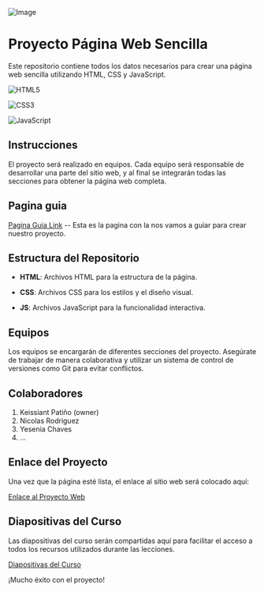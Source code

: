![Image](https://img.freepik.com/vector-premium/desarrollo-web-banner-elemento-esquema_90099-289.jpg)

# Proyecto Página Web Sencilla

Este repositorio contiene todos los datos necesarios para crear una página web sencilla utilizando HTML, CSS y JavaScript.

![HTML5](https://img.shields.io/badge/HTML5-E34F26?style=for-the-badge&logo=html5&logoColor=white)

![CSS3](https://img.shields.io/badge/CSS3-1572B6?style=for-the-badge&logo=css3&logoColor=white)

![JavaScript](https://img.shields.io/badge/JavaScript-F7DF1E?style=for-the-badge&logo=javascript&logoColor=black)

## Instrucciones

El proyecto será realizado en equipos. Cada equipo será responsable de desarrollar una parte del sitio web, y al final se integrarán todas las secciones para obtener la página web completa.

## Pagina guia

[Pagina Guia Link](https://keissiant2.netlify.app/) -- Esta es la pagina con la nos vamos a guiar para crear nuestro proyecto.

## Estructura del Repositorio

- **HTML**: Archivos HTML para la estructura de la página.

- **CSS**: Archivos CSS para los estilos y el diseño visual.

- **JS**: Archivos JavaScript para la funcionalidad interactiva.

## Equipos

Los equipos se encargarán de diferentes secciones del proyecto. Asegúrate de trabajar de manera colaborativa y utilizar un sistema de control de versiones como Git para evitar conflictos.

## Colaboradores

1.  Keissiant Patiño (owner)
2.  Nicolas Rodriguez 
3.  Yesenia Chaves
4.  ...

## Enlace del Proyecto

Una vez que la página esté lista, el enlace al sitio web será colocado aquí:

[Enlace al Proyecto Web](https://keissiant.github.io/WebCafePage/)

## Diapositivas del Curso

Las diapositivas del curso serán compartidas aquí para facilitar el acceso a todos los recursos utilizados durante las lecciones.

[Diapositivas del Curso](https://www.canva.com/design/DAGfVPm2qVM/Qj-hsHbKD_M-2rVv-06yDw/view?utm_content=DAGfVPm2qVM&utm_campaign=designshare&utm_medium=link2&utm_source=uniquelinks&utlId=h659c87fcba)

¡Mucho éxito con el proyecto!
